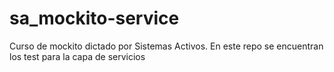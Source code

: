 # sa_mockito-service
Curso de mockito dictado por Sistemas Activos. En este repo se encuentran los test para la capa de servicios
